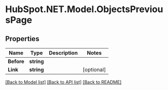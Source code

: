 # HubSpot.NET.Model.ObjectsPreviousPage

## Properties

Name | Type | Description | Notes
------------ | ------------- | ------------- | -------------
**Before** | **string** |  | 
**Link** | **string** |  | [optional] 

[[Back to Model list]](../README.md#documentation-for-models) [[Back to API list]](../README.md#documentation-for-api-endpoints) [[Back to README]](../README.md)

